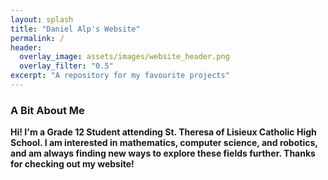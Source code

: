 ```yaml
---
layout: splash
title: "Daniel Alp's Website"
permalink: /
header:
  overlay_image: assets/images/website_header.png
  overlay_filter: "0.5"
excerpt: "A repository for my favourite projects"
---
```

### A Bit About Me
**Hi! I'm a Grade 12 Student attending St. Theresa of Lisieux Catholic High School. I am interested in mathematics, computer science, and robotics, and am always finding new ways to explore these fields further. Thanks for checking out my website!**